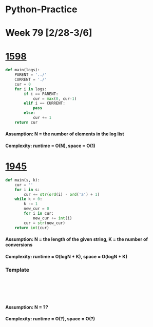 # Python-Practice

# Week 79 [2/28-3/6]

# [1598](https://leetcode.com/problems/crawler-log-folder/)
```python
def main(logs):
    PARENT = '../'
    CURRENT = './'
    cur = 0
    for i in logs:
        if i == PARENT:
            cur = max(0, cur-1)
        elif i == CURRENT:
            pass
        else:
            cur += 1
    return cur
```
#### Assumption: N = the number of elements in the log list
#### Complexity: runtime = O(N), space = O(1)

# [1945](https://leetcode.com/problems/sum-of-digits-of-string-after-convert/)
```python
def main(s, k):
    cur = ''
    for i in s:
        cur += str(ord(i) - ord('a') + 1)
    while k > 0:
        k -= 1
        new_cur = 0
        for i in cur:
            new_cur += int(i)
        cur = str(new_cur)
    return int(cur)      
```
#### Assumption: N = the length of the given string, K = the number of conversions
#### Complexity: runtime = O(logN * K), space = O(logN * K)


### Template
# []()
```sql
```

# []()
```python
```
#### Assumption: N = ??
#### Complexity: runtime = O(?), space = O(?)

